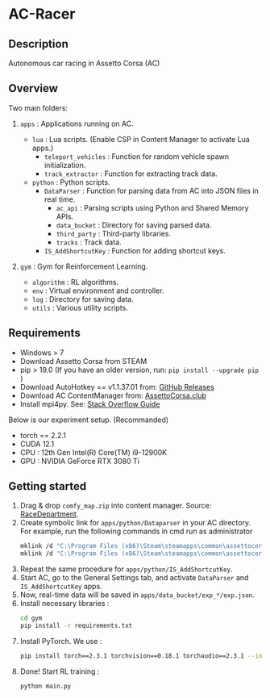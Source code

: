 # AC-Racer

## Description
Autonomous car racing in Assetto Corsa (AC)


## Overview
Two main folders:

1. `apps` : Applications running on AC.
    - `lua` : Lua scripts. (Enable CSP in Content Manager to activate Lua apps.)
        - `teleport_vehicles` : Function for random vehicle spawn initialization.
        - `track_extractor` : Function for extracting track data.
    - `python` : Python scripts.
        - `DataParser` : Function for parsing data from AC into JSON files in real time.
            - `ac_api` : Parsing scripts using Python and Shared Memory APIs.
            - `data_bucket` : Directory for saving parsed data.
            - `third_party` : Third-party libraries.
            - `tracks` : Track data.
        - `IS_AddShortcutKey` : Function for adding shortcut keys.

2. `gym` : Gym for Reinforcement Learning.
    - `algorithm` : RL algorithms.
    - `env` : Virtual environment and controller.
    - `log` : Directory for saving data.
    - `utils` : Various utility scripts.


## Requirements
- Windows > 7
- Download Assetto Corsa from STEAM
- pip > 19.0 (If you have an older version, run:  ```pip install --upgrade pip``` )
- Download AutoHotkey == v1.1.37.01 from: [GitHub Releases](https://github.com/AutoHotkey/AutoHotkey/releases)
- Download AC ContentManager from: [AssettoCorsa.club](https://assettocorsa.club/content-manager.html)
- Install mpi4py. See: [Stack Overflow Guide](https://stackoverflow.com/questions/54615336/how-to-install-mpi4py-on-windows-10-with-msmpi)

Below is our experiment setup. (Recommanded)
- torch == 2.2.1
- CUDA 12.1
- CPU : 12th Gen Intel(R) Core(TM) i9-12900K
- GPU : NVIDIA GeForce RTX 3080 Ti


## Getting started
1. Drag & drop `comfy_map.zip` into content manager. Source: [RaceDepartment](https://www.racedepartment.com/downloads/comfy-map.52623/).
2. Create symbolic link for `apps/python/Dataparser` in your AC directory. For example, run the following commands in cmd run as administrator
    ```bash
    mklink /d "C:\Program Files (x86)\Steam\steamapps\common\assettocorsa\apps\python\DataParser" "C:\Users\User\(your git directory)\AC-Racer\apps\python\DataParser"
    mklink /d "C:\Program Files (x86)\Steam\steamapps\common\assettocorsa\apps\lua\teleport_vehicle" "C:\Users\User\(your git directory)\AC-Racer\apps\lua\teleport_vehicle"
    ```
3. Repeat the same procedure for `apps/python/IS_AddShortcutKey`.
4. Start AC, go to the General Settings tab, and activate `DataParser` and `IS_AddShortcutKey` apps.
5. Now, real-time data will be saved in `apps/data_bucket/exp_*/exp.json`.
6. Install necessary libraries :
    ```bash
    cd gym
    pip install -r requirements.txt
    ```
7. Install PyTorch. We use :
    ```bash
    pip install torch==2.3.1 torchvision==0.18.1 torchaudio==2.3.1 --index-url https://download.pytorch.org/whl/cu121
    ```
8. Done! Start RL training :
    ```bash
    python main.py
    ```
